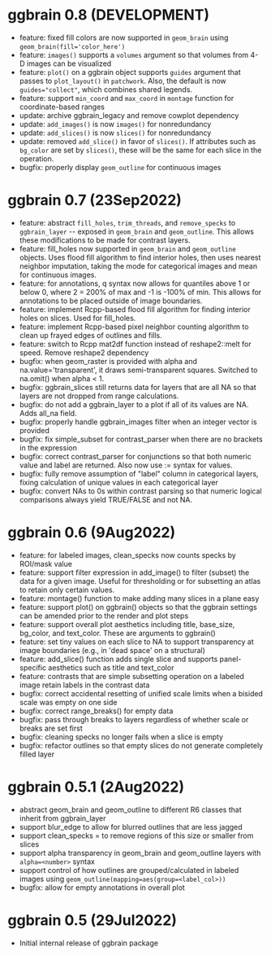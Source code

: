 # ggbrain 0.8 (DEVELOPMENT)

* feature: fixed fill colors are now supported in `geom_brain` using `geom_brain(fill='color_here')`
* feature: `images()` supports a `volumes` argument so that volumes from 4-D images can be visualized
* feature: `plot()` on a ggbrain object supports `guides` argument that passes to `plot_layout()` in `patchwork`.
    Also, the default is now `guides="collect"`, which combines shared legends.
* feature: support `min_coord` and `max_coord` in `montage` function for coordinate-based ranges
* update: archive ggbrain_legacy and remove cowplot dependency
* update: `add_images()` is now `images()` for nonredundancy
* update: `add_slices()` is now `slices()` for nonredundancy
* update: removed `add_slice()` in favor of `slices()`. If attributes such as `bg_color` are set by `slices()`, these
    will be the same for each slice in the operation.
* bugfix: properly display `geom_outline` for continuous images


# ggbrain 0.7 (23Sep2022)
* feature: abstract `fill_holes`, `trim_threads`, and `remove_specks` to `ggbrain_layer` -- exposed in `geom_brain` and `geom_outline`. This allows these modifications
    to be made for contrast layers.
* feature: fill_holes now supported in `geom_brain` and `geom_outline` objects. Uses flood fill algorithm to find interior holes, then uses nearest neighbor imputation,
    taking the mode for categorical images and mean for continuous images.
* feature: for annotations, q<number> syntax now allows for quantiles above 1 or below 0, where 2 = 200% of max and -1 is -100% of min.
    This allows for annotations to be placed outside of image boundaries.
* feature: implement Rcpp-based flood fill algorithm for finding interior holes on slices. Used for fill_holes.
* feature: implement Rcpp-based pixel neighbor counting algorithm to clean up frayed edges of outlines and fills.
* feature: switch to Rcpp mat2df function instead of reshape2::melt for speed. Remove reshape2 dependency
* bugfix:  when geom_raster is provided with alpha and na.value='transparent', it draws semi-transparent squares. Switched to na.omit() when alpha < 1.
* bugfix:  ggbrain_slices still returns data for layers that are all NA so that layers are not dropped from range calculations.
* bugfix:  do not add a ggbrain_layer to a plot if all of its values are NA. Adds all_na field.
* bugfix:  properly handle ggbrain_images filter when an integer vector is provided
* bugfix:  fix simple_subset for contrast_parser when there are no brackets in the expression
* bugfix:  correct contrast_parser for conjunctions so that both numeric value and label are returned. Also now use := syntax for values.
* bugfix:  fully remove assumption of "label" column in categorical layers, fixing calculation of unique values in each categorical layer
* bugfix:  convert NAs to 0s within contrast parsing so that numeric logical comparisons always yield TRUE/FALSE and not NA.

# ggbrain 0.6 (9Aug2022)

* feature: for labeled images, clean_specks now counts specks by ROI/mask value
* feature: support filter expression in add_image() to filter (subset) the data for a given image. Useful for thresholding
    or for subsetting an atlas to retain only certain values.
* feature: montage() function to make adding many slices in a plane easy
* feature: support plot() on ggbrain() objects so that the ggbrain settings can be amended prior to the render and plot steps
* feature: support overall plot aesthetics including title, base_size, bg_color, and text_color. These are arguments to ggbrain()
* feature: set tiny values on each slice to NA to support transparency at image boundaries (e.g., in 'dead space' on a structural)
* feature: add_slice() function adds single slice and supports panel-specific aesthetics such as title and text_color
* feature: contrasts that are simple subsetting operation on a labeled image retain labels in the contrast data
* bugfix:  correct accidental resetting of unified scale limits when a bisided scale was empty on one side
* bugfix:  correct range_breaks() for empty data
* bugfix:  pass through breaks to layers regardless of whether scale or breaks are set first
* bugfix:  cleaning specks no longer fails when a slice is empty
* bugfix:  refactor outlines so that empty slices do not generate completely filled layer

# ggbrain 0.5.1 (2Aug2022)

* abstract geom_brain and geom_outline to different R6 classes that inherit from ggbrain_layer
* support blur_edge to allow for blurred outlines that are less jagged
* support clean_specks = <number> to remove regions of this size or smaller from slices
* support alpha transparency in geom_brain and geom_outline layers with `alpha=<number>` syntax
* support control of how outlines are grouped/calculated in labeled images using `geom_outline(mapping=aes(group=<label_col>))`
* bugfix: allow for empty annotations in overall plot

# ggbrain 0.5 (29Jul2022)

* Initial internal release of ggbrain package